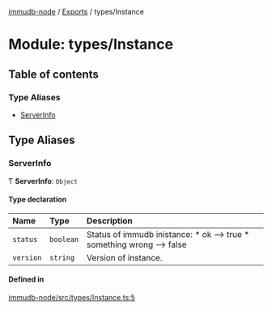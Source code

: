 [immudb-node](../README.md) / [Exports](../modules.md) / types/Instance

# Module: types/Instance

## Table of contents

### Type Aliases

- [ServerInfo](types_Instance.md#serverinfo)

## Type Aliases

### ServerInfo

Ƭ **ServerInfo**: `Object`

#### Type declaration

| Name | Type | Description |
| :------ | :------ | :------ |
| `status` | `boolean` | Status of immudb inistance: * ok --> true * something wrong --> false |
| `version` | `string` | Version of instance. |

#### Defined in

[immudb-node/src/types/Instance.ts:5](https://github.com/codenotary/immudb-node/blob/fe12060/immudb-node/src/types/Instance.ts#L5)
